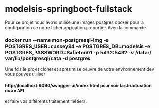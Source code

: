 # modelsis-springboot-fullstack
Pour ce projet nous avons utilisé une images postgres docker pour la configuration de notre ficher appication.proporties
Avec la commande 
### docker run --name mon-postgresql-img -e POSTGRES_USER=oussey94 -e POSTGRES_DB=modelsis -e POSTGRES_PASSWORD=Safietou01 -p 5432:5432 -v /data:/ var/lib/postgresql/data -d postgres
Une fois le projet cloner et apres mise oeuvre de votre environnement dev vous pouvez utiliser 
#### http://localhost:9090/swagger-ui/index.html pour voir la structuration notre API
et faire vos différents traitement métiers.
